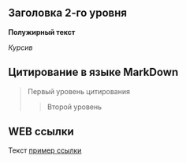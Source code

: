 ## Заголовка 2-го уровня

**Полужирный текст**

*Курсив*

## Цитирование в языке MarkDown 
> Первый уровень цитирования 
>> Второй уровень
## WEB ссылки 

Текст [пример ссылки](https://chatgpt.com "Всплывающая подсказка")  